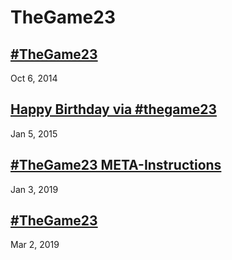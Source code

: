 # TheGame23

## [#TheGame23](https://pastebin.com/YbmG6ETq)
Oct 6, 2014

## [Happy Birthday via #thegame23](https://pastebin.com/mZmgW531)
Jan 5, 2015

## [#TheGame23 META-Instructions](https://pastebin.com/wDN9DpdC)
Jan 3, 2019

## [#TheGame23](https://pastebin.com/fYQsQY7p)
Mar 2, 2019
